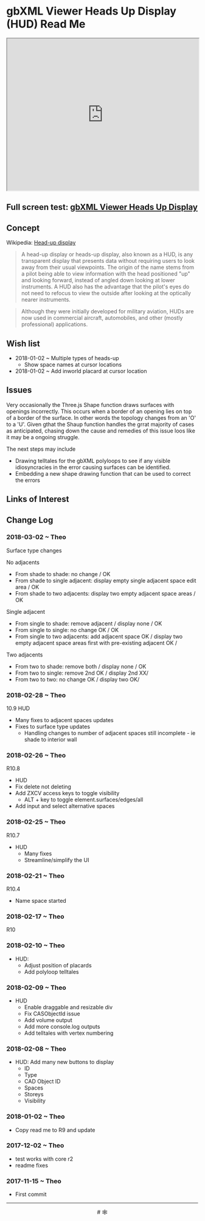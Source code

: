 <span style=display:none; >[You are now in a GitHub source code view - click this link to view Read Me file as a web page]( http://www.ladybug.tools/spider/index.html#gbxml-viewer/r11/gv-hud/README.md  "View file as a web page." ) </span>

# gbXML Viewer Heads Up Display (HUD) Read Me


<iframe class=iframeReadMe src=http://rawgit.com/ladybug-tools/spider/master/gbxml-viewer/r11/gv-hud/gv-hud.html width=100% height=400px >Iframes are not displayed on github.com</iframe>


## Full screen test: [gbXML Viewer Heads Up Display]( http://rawgit.com/ladybug-tools/spider/master/gbxml-viewer/r11/gv-hud/gv-hud.html )


## Concept

Wikipedia: [Head-up display]( https://en.wikipedia.org/wiki/Head-up_display )

> A head-up display or heads-up display, also known as a HUD, is any transparent display that presents data without requiring users to look away from their usual viewpoints. The origin of the name stems from a pilot being able to view information with the head positioned "up" and looking forward, instead of angled down looking at lower instruments. A HUD also has the advantage that the pilot's eyes do not need to refocus to view the outside after looking at the optically nearer instruments.

> Although they were initially developed for military aviation, HUDs are now used in commercial aircraft, automobiles, and other (mostly professional) applications.


## Wish list

* 2018-01-02 ~ Multiple types of heads-up
	* Show space names at cursor locations
* 2018-01-02 ~ Add inworld placard at cursor location

## Issues

Very occasionally the Three.js Shape function draws surfaces with openings incorrectly. This occurs when a border of an opening lies on top of a border of the surface. In other words the topology changes from an 'O' to a 'U'. Given gthat the Shaup function handles the grrat majority of cases as anticipated, chasing down the cause and remedies of this issue loos like it may be a ongoing struggle.

The next steps may include
* Drawing telltales for the gbXML polyloops to see if any visible idiosyncracies in the error causing surfaces can  be identified.
* Embedding a new shape drawing function that can be used to correct the errors

## Links of Interest


## Change Log

### 2018-03-02 ~ Theo

Surface type changes

No adjacents
* From shade to shade: no change / OK
* From shade to single adjacent: display empty single adjacent space edit area / OK
* From shade to two adjacents: display two empty adjacent space areas / OK

Single adjacent
* From single to shade: remove adjacent / display none / OK
* From single to single: no change OK / OK
* From single to two adjacents: add adjacent space OK / display two empty adjacent space areas first with pre-existing adjacent OK /

Two adjacents
* From two to shade: remove both / display none / OK
* From two to single: remove 2nd OK / display 2nd XX/
* From two to two: no change OK / display two OK/


### 2018-02-28 ~ Theo
10.9
HUD
* Many fixes to adjacent spaces updates
* Fixes to surface type updates
	* Handling changes to number of adjacent spaces still incomplete - ie shade to interior wall

### 2018-02-26 ~ Theo

R10.8
* HUD
* Fix delete not deleting
* Add ZXCV access keys to toggle visibility
	* ALT + key to toggle element.surfaces/edges/all
* Add input and select alternative spaces

### 2018-02-25 ~ Theo

R10.7
* HUD
	* Many fixes
	* Streamline/simplify the UI

### 2018-02-21 ~ Theo

R10.4
* Name space started

### 2018-02-17 ~ Theo

R10

### 2018-02-10 ~ Theo

* HUD:
	* Adjust position of placards
	* Add polyloop telltales

### 2018-02-09 ~ Theo

* HUD
	* Enable draggable and resizable div
	* Fix CASObjectId issue
	* Add volume output
	* Add more console.log outputs
	* Add telltales with vertex numbering

### 2018-02-08 ~ Theo

* HUD: Add many new buttons to display
	* ID
	* Type
	* CAD Object ID
	* Spaces
	* Storeys
	* Visibility

### 2018-01-02 ~ Theo

* Copy read me to R9 and update

### 2017-12-02 ~ Theo

* test works with core r2
* readme fixes


### 2017-11-15 ~ Theo

* First commit

***

<center title="hello!" >
# <a href=javascript:window.scrollTo(0,0); style=text-decoration:none; > &#x1f578; </a>
</center>


